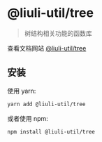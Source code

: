 # @liuli-util/tree

> 树结构相关功能的函数库

查看文档网站 [@liuli-util/tree](https://util.liuli.moe/@liuli-util/tree)

## 安装

使用 yarn:

```sh
yarn add @liuli-util/tree
```

或者使用 npm:

```sh
npm install @liuli-util/tree
```
